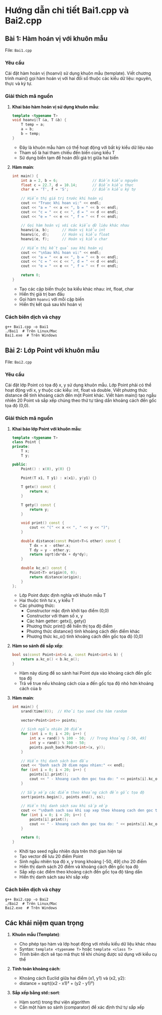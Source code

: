 # Hướng dẫn chi tiết Bai1.cpp và Bai2.cpp

## Bài 1: Hàm hoán vị với khuôn mẫu

File: `Bai1.cpp`

### Yêu cầu
Cài đặt hàm hoán vị (hoanvi) sử dụng khuôn mẫu (template). Viết chương trình main() gọi hàm hoán vị với hai đối số thuộc các kiểu dữ liệu: nguyên, thực và ký tự.

### Giải thích mã nguồn

1. **Khai báo hàm hoán vị sử dụng khuôn mẫu**:
   ```cpp
   template <typename T>
   void hoanvi(T &a, T &b) {
       T temp = a;
       a = b;
       b = temp;
   }
   ```
   - Đây là khuôn mẫu hàm có thể hoạt động với bất kỳ kiểu dữ liệu nào
   - Tham số là hai tham chiếu đến biến cùng kiểu T
   - Sử dụng biến tạm để hoán đổi giá trị giữa hai biến

2. **Hàm main**:
   ```cpp
   int main() {
       int a = 2, b = 6;                // Biến kiểu nguyên
       float c = 22.7, d = 10.14;       // Biến kiểu thực
       char e = 'T', f = 'S';           // Biến kiểu ký tự
       
       // Hiển thị giá trị trước khi hoán vị
       cout << "Truoc khi hoan vi:" << endl;
       cout << "a = " << a << ", b = " << b << endl;
       cout << "c = " << c << ", d = " << d << endl;
       cout << "e = " << e << ", f = " << f << endl;
       
       // Gọi hàm hoán vị với các kiểu dữ liệu khác nhau
       hoanvi(a, b);      // Hoán vị kiểu int
       hoanvi(c, d);      // Hoán vị kiểu float
       hoanvi(e, f);      // Hoán vị kiểu char
       
       // Hiển thị kết quả sau khi hoán vị
       cout << "\nSau khi hoan vi:" << endl;
       cout << "a = " << a << ", b = " << b << endl;
       cout << "c = " << c << ", d = " << d << endl;
       cout << "e = " << e << ", f = " << f << endl;
       
       return 0;
   }
   ```
   - Tạo các cặp biến thuộc ba kiểu khác nhau: int, float, char
   - Hiển thị giá trị ban đầu
   - Gọi hàm `hoanvi` với mỗi cặp biến
   - Hiển thị kết quả sau khi hoán vị

### Cách biên dịch và chạy
```
g++ Bai1.cpp -o Bai1
./Bai1  # Trên Linux/Mac
Bai1.exe  # Trên Windows
```

## Bài 2: Lớp Point với khuôn mẫu

File: `Bai2.cpp`

### Yêu cầu
Cài đặt lớp Point có tọa độ x, y sử dụng khuôn mẫu. Lớp Point phải có thể hoạt động với x, y thuộc các kiểu: int, float và double. Viết phương thức distance để tính khoảng cách đến một Point khác. Viết hàm main() tạo ngẫu nhiên 20 Point<int> và sắp xếp chúng theo thứ tự tăng dần khoảng cách đến gốc tọa độ (0,0).

### Giải thích mã nguồn

1. **Khai báo lớp Point với khuôn mẫu**:
   ```cpp
   template <typename T>
   class Point {
   private:
       T x;
       T y;

   public:
       Point() : x(0), y(0) {}
       
       Point(T x1, T y1) : x(x1), y(y1) {}
       
       T getx() const {
           return x;
       }
       
       T gety() const {
           return y;
       }
       
       void print() const {
           cout << "(" << x << ", " << y << ")";
       }
       
       double distance(const Point<T>& other) const {
           T dx = x - other.x;
           T dy = y - other.y;
           return sqrt(dx*dx + dy*dy);
       }
       
       double kc_o() const {
           Point<T> origin(0, 0);
           return distance(origin);
       }
   };
   ```
   - Lớp Point được định nghĩa với khuôn mẫu T
   - Hai thuộc tính tư x, y kiểu T
   - Các phương thức:
     - Constructor mặc định khởi tạo điểm (0,0)
     - Constructor với tham số x, y
     - Các hàm getter: getx(), gety()
     - Phương thức print() để hiển thị tọa độ điểm
     - Phương thức distance() tính khoảng cách đến điểm khác
     - Phương thức kc_o() tính khoảng cách đến gốc tọa độ (0,0)

2. **Hàm so sánh để sắp xếp**:
   ```cpp
   bool ss(const Point<int>& a, const Point<int>& b) {
       return a.kc_o() < b.kc_o();
   }
   ```
   - Hàm này dùng để so sánh hai Point dựa vào khoảng cách đến gốc tọa độ
   - Trả về true nếu khoảng cách của a đến gốc tọa độ nhỏ hơn khoảng cách của b

3. **Hàm main**:
   ```cpp
   int main() {
       srand(time(0));  // Khởi tạo seed cho hàm random
       
       vector<Point<int>> points;
       
       // Sinh ngẫu nhiên 20 điểm
       for (int i = 0; i < 20; i++) {
           int x = rand() % 100 - 50;  // Trong khoảng [-50, 49]
           int y = rand() % 100 - 50;
           points.push_back(Point<int>(x, y));
       }
       
       // Hiển thị danh sách ban đầu
       cout << "Danh sach 20 diem ngau nhien:" << endl;
       for (int i = 0; i < 20; i++) {
           points[i].print();
           cout << " - khoang cach den goc toa do: " << points[i].kc_o() << endl;
       }
       
       // Sắp xếp các điểm theo khoảng cách đến gốc tọa độ
       sort(points.begin(), points.end(), ss);
       
       // Hiển thị danh sách sau khi sắp xếp
       cout << "\nDanh sach sau khi sap xep theo khoang cach den goc toa do tang dan:" << endl;
       for (int i = 0; i < 20; i++) {
           points[i].print();
           cout << " - khoang cach den goc toa do: " << points[i].kc_o() << endl;
       }
       
       return 0;
   }
   ```
   - Khởi tạo seed ngẫu nhiên dựa trên thời gian hiện tại
   - Tạo vector để lưu 20 điểm Point<int>
   - Sinh ngẫu nhiên tọa độ x, y trong khoảng [-50, 49] cho 20 điểm
   - Hiển thị danh sách 20 điểm và khoảng cách đến gốc tọa độ
   - Sắp xếp các điểm theo khoảng cách đến gốc tọa độ tăng dần
   - Hiển thị danh sách sau khi sắp xếp

### Cách biên dịch và chạy
```
g++ Bai2.cpp -o Bai2
./Bai2  # Trên Linux/Mac
Bai2.exe  # Trên Windows
```

## Các khái niệm quan trọng

1. **Khuôn mẫu (Template)**:
   - Cho phép tạo hàm và lớp hoạt động với nhiều kiểu dữ liệu khác nhau
   - Syntax: `template <typename T>` hoặc `template <class T>`
   - Trình biên dịch sẽ tạo mã thực tế khi chúng được sử dụng với kiểu cụ thể

2. **Tính toán khoảng cách**:
   - Khoảng cách Euclid giữa hai điểm (x1, y1) và (x2, y2):
   - distance = sqrt((x2 - x1)² + (y2 - y1)²)

3. **Sắp xếp bằng std::sort**:
   - Hàm sort() trong thư viện algorithm
   - Cần một hàm so sánh (comparator) để xác định thứ tự sắp xếp
